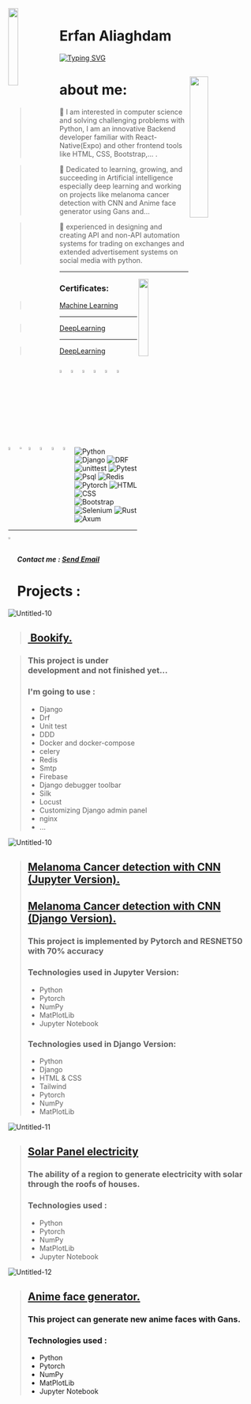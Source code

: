 <img src='https://user-images.githubusercontent.com/80113382/177538232-262cc624-b218-4b51-b655-2360f74a1419.gif' align='left' width='20%'>


# Erfan Aliaghdam


[![Typing SVG](http://readme-typing-svg.herokuapp.com?font=Ubuntu&duration=2200&color=6DAF24&vCenter=true&width=408&height=66&lines=Hey+%F0%9F%91%8B;Welcome+to+my+Github+Page+%F0%9F%91%BE.;%F0%9F%94%A5)](https://git.io/typing-svg)

[//]: < [Erfan Aliaghdam-5.pdf](https://github.com/erfanAliaghdam/erfanAliaghdam/files/13702246/Erfan.Aliaghdam-5.pdf) >


  
##

<img src='https://user-images.githubusercontent.com/80113382/177332733-28a53a09-b273-4641-ac30-8ed0ac95f168.png' align='right' width='27%'>


# about me:
 > 🐍 I am interested in computer science and solving challenging problems with Python, I am an innovative Backend developer familiar with React-Native(Expo) and other frontend tools like HTML, CSS, Bootstrap,... .

 > 📗 Dedicated to learning, growing, and succeeding in Artificial intelligence especially deep learning and working on projects like melanoma cancer detection with      CNN and Anime face generator using Gans and...
 
 > 🤖 experienced in designing and creating API and non-API automation systems for trading on exchanges and extended advertisement systems on social media with python.

---------------------------------------------
<img src='https://user-images.githubusercontent.com/80113382/177392524-0a83b72c-4375-4a08-9cd1-be96d2b3299a.png' align='right' width='20%'>



### Certificates:
> [Machine Learning](https://coursera.org/share/82539bc00982e44fa8814eb9d6991442)
-------
> [DeepLearning](https://graduation.udacity.com/confirm/EECNYTXC)
-------
> [DeepLearning](https://coursera.org/share/9198bf9e5641668612752b5cd17be8a2)







##
<img src='https://user-images.githubusercontent.com/80113382/177596337-177311f6-bacf-4192-a445-d89590bc064e.png' align='left' width='4%'>
<img src='https://user-images.githubusercontent.com/80113382/177595626-5f1111df-eab3-486b-8243-bcd0ce9f3e06.svg' align='left' width='4%'>
<img src='https://user-images.githubusercontent.com/80113382/177600945-fc22d511-8166-420d-856b-470db4ffbbbf.png' align='left' width='4%'>
<img src='https://user-images.githubusercontent.com/80113382/177595180-7cef0954-35f7-4a1b-bf66-9feb470177a5.png' align='left' width='4%'>
<img src='https://user-images.githubusercontent.com/80113382/177595218-25e00729-d7e8-4e86-b2e5-32bca6bb6625.svg' align='left' width='4%'>
<img src='https://user-images.githubusercontent.com/80113382/177598530-1857c72e-af6c-44c8-8dbc-b68bc67945f3.svg' align='left' width='4%'>
<img src='https://user-images.githubusercontent.com/80113382/177595479-6cac0210-fe50-436a-8d55-d4a647c19964.svg' align='left' width='4%'>
<img src='https://user-images.githubusercontent.com/80113382/177596149-bf341b47-a1a9-4577-bf52-1362b5e95b0f.png' align='left' width='3%'>
<img src='https://user-images.githubusercontent.com/80113382/177599854-bb182e81-3730-4eeb-a41e-2cd5427eb035.svg' align='left' width='4%'>
<img src='https://user-images.githubusercontent.com/80113382/177600254-07c565b3-c7f5-4527-badb-e1a7f8ca6dec.svg' align='left' width='4%'>
<img src='https://user-images.githubusercontent.com/80113382/177720206-827eeb86-7296-49ee-9828-4be8c2ce706d.png' align='left' width='4%'>
<img src='https://github.com/erfanAliaghdam/erfanAliaghdam/assets/80113382/4031dd8a-a980-4646-8ed6-66320f87e493' align='left' width='4%'>

<br>





<br>
<br>
<br>
<br>
<br>

![Python](https://img.shields.io/badge/%20-Python-brightgreen)
![Django](https://img.shields.io/badge/%20-Django%20-green)
![DRF](https://img.shields.io/badge/%20-DRF-yellow)
![unittest](https://img.shields.io/badge/%20-unittest-%2328870b)
![Pytest](https://img.shields.io/badge/%20-Pytest-%2328870b)
![Psql](https://img.shields.io/badge/%20-PostgreSql%20-blue)
![Redis](https://img.shields.io/badge/%20-Redis%20-red)
![Pytorch](https://img.shields.io/badge/%20-Pytorch%20-orange)
![HTML](https://img.shields.io/badge/%20-HTML-red)
![CSS](https://img.shields.io/badge/%20-CSS-blue)
![Bootstrap](https://img.shields.io/badge/%20-Bootstrap%20-%237952b4)
![Selenium](https://img.shields.io/badge/%20-Selenium-lightgrey)
![Rust](https://img.shields.io/badge/%20-Rust-black)
![Axum](https://img.shields.io/badge/%20-Axum-white)



---------------------------------------------
&nbsp;
<img src='https://user-images.githubusercontent.com/80113382/177611759-0d468bc7-103d-4c0f-9c9d-8068e1e09a35.png' align='left' width='3%'>
##### Contact me : <a href = "mailto: aliaghdam.erfan@gmail.com">Send Email</a>





# Projects : 

![Untitled-10](https://github.com/erfanAliaghdam/erfanAliaghdam/assets/80113382/4a6bf226-146e-4ef3-874d-f130db543a52)

> ## <a href="https://github.com/erfanAliaghdam/Bookify">‌ Bookify.</a>

> ### This project is under development and not finished yet...
> ### I'm going to use :
> - Django
> - Drf
> - Unit test
> - DDD
> - Docker and docker-compose
> - celery
> - Redis
> - Smtp
> - Firebase
> - Django debugger toolbar
> - Silk
> - Locust
> - Customizing Django admin panel
> - nginx
> - ...

![Untitled-10](https://user-images.githubusercontent.com/80113382/186382891-105fd750-b26e-4514-8098-33b6e6cc587b.png)

> ## <a href="https://github.com/erfanAliaghdam/dermatologist-pytorch-classifier"> Melanoma Cancer detection with CNN (Jupyter Version).</a>
> ## <a href="https://github.com/erfanAliaghdam/dermontologistWithDjango"> Melanoma Cancer detection with CNN (Django Version).</a>
> ### This project is implemented by Pytorch and RESNET50 with 70% accuracy
> ### Technologies used in Jupyter Version:
> - Python
> - Pytorch
> - NumPy
> - MatPlotLib
> - Jupyter Notebook
> ### Technologies used in Django Version:
> - Python
> - Django
> - HTML & CSS
> - Tailwind
> - Pytorch
> - NumPy
> - MatPlotLib


![Untitled-11](https://user-images.githubusercontent.com/80113382/186383567-f61521cd-345c-45b6-9733-27077a43f418.png)

> ## <a href="https://github.com/erfanAliaghdam/solarSegmentationWithUnet"> Solar Panel electricity </a>
> ### The ability of a region to generate electricity with solar through the roofs of houses.
> ### Technologies used :
> - Python
> - Pytorch
> - NumPy
> - MatPlotLib
> - Jupyter Notebook


![Untitled-12](https://user-images.githubusercontent.com/80113382/186383925-3dbd8330-8261-4c21-9409-682548092fcb.png)

> ## <a href="https://github.com/erfanAliaghdam/animeFaceWithGans">Anime face generator.<a>
> ### This project can generate new anime faces with Gans.
> ### Technologies used :
> - Python
> - Pytorch
> - NumPy
> - MatPlotLib
> - Jupyter Notebook




